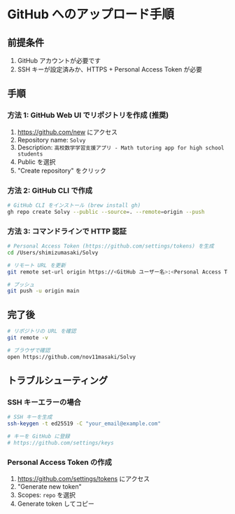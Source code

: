 # GitHub へのアップロード手順

## 前提条件
1. GitHub アカウントが必要です
2. SSH キーが設定済みか、HTTPS + Personal Access Token が必要

## 手順

### 方法 1: GitHub Web UI でリポジトリを作成 (推奨)

1. https://github.com/new にアクセス
2. Repository name: `Solvy`
3. Description: `高校数学学習支援アプリ - Math tutoring app for high school students`
4. Public を選択
5. "Create repository" をクリック

### 方法 2: GitHub CLI で作成

```bash
# GitHub CLI をインストール (brew install gh)
gh repo create Solvy --public --source=. --remote=origin --push
```

### 方法 3: コマンドラインで HTTP 認証

```bash
# Personal Access Token (https://github.com/settings/tokens) を生成
cd /Users/shimizumasaki/Solvy

# リモート URL を更新
git remote set-url origin https://<GitHub ユーザー名>:<Personal Access Token>@github.com/nov11masaki/Solvy.git

# プッシュ
git push -u origin main
```

## 完了後

```bash
# リポジトリの URL を確認
git remote -v

# ブラウザで確認
open https://github.com/nov11masaki/Solvy
```

## トラブルシューティング

### SSH キーエラーの場合
```bash
# SSH キーを生成
ssh-keygen -t ed25519 -C "your_email@example.com"

# キーを GitHub に登録
# https://github.com/settings/keys
```

### Personal Access Token の作成
1. https://github.com/settings/tokens にアクセス
2. "Generate new token"
3. Scopes: `repo` を選択
4. Generate token してコピー
